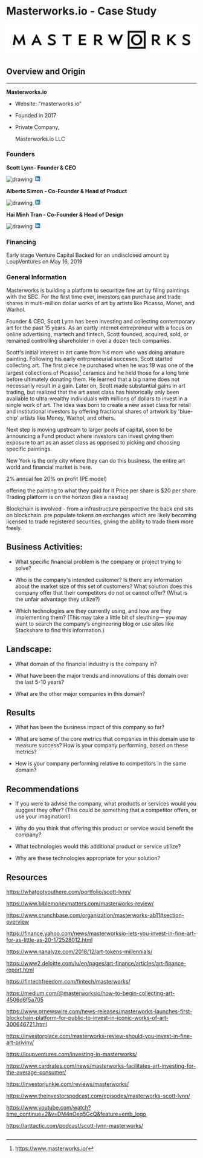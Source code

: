 # <div style="display: inline">Masterworks.io</div> - Case Study

![Masterworks.io](./images/Masterworks2.jpg)

## Overview and Origin
---


**<div style="display: inline">Masterworks.io</div>**

* Website: "masterworks.io"

* Founded in 2017

* Private Company, <div style="display: inline">Masterworks.io</div> LLC 

### Founders

**Scott Lynn- Founder & CEO**

<img src="https://images.ctfassets.net/u7fuap5iqsvx/6sctUV7ulV5yMA1XgBPFji/49745d3f18054b352b7a3aec192aa6e4/scott.jpg?fm=webp&h=838&w=560" alt="drawing" width="100"/> [<img src="./images/linkedin.jpg" alt="drawing" width="20"/>](https://www.linkedin.com/in/scott-lynn-b0486227/) 

**Alberto Simon - Co-Founder & Head of Product**

<img src="https://images.ctfassets.net/u7fuap5iqsvx/5HvUmhYusTSy8QIjWbwgWy/8cec04704886e59c850a8bc966707288/alberto.jpg?fm=webp&h=838&w=560" alt="drawing" width="100"/> [<img src="./images/linkedin.jpg" alt="drawing" width="20"/>](https://www.linkedin.com/in/albertosimon/)

**Hai Minh Tran - Co-Founder & Head of Design**

<img src="https://images.ctfassets.net/u7fuap5iqsvx/71yavXXBspSQS7qZwCJRXn/5c11a8702c1925b04454f50faef5a40c/hai.jpg?fm=webp&h=838&w=560" alt="drawing" width="100"/> [<img src="./images/linkedin.jpg" alt="drawing" width="20"/>](https://www.linkedin.com/in/hai-tran-91980931/)


### Financing

Early stage Venture Capital Backed for an undisclosed amount by LoupVentures on May 16, 2019

### General Information

Masterworks is building a platform to securitize fine art by filing paintings with the SEC. For the first time ever, investors can purchase and trade shares in multi-million dollar works of art by artists like Picasso, Monet, and Warhol.

Founder & CEO, Scott Lynn has been investing and collecting contemporary art for the past 15 years. As an eartly internet entrepreneur with a focus on online advertising, martech and fintech, Scott founded, acquired, sold, or remained controlling shareholder in over a dozen tech companies.

Scott's initial interest in art came from his mom who was doing amature painting. Following his early entrpreneurial succeses, Scott started  collecting art. The first piece he purchased when he was 19 was one of the largest collections of Picasso[^1] ceramics and he held those for a long time before ultimately donating them. He learned that a big name does not necessarily result in a gain. Later on, Scott made substantial gains in art trading, but realized that the art asset class has historically only been available to ultra-wealthy individuals with millions of dollars to invest in a single work of art. The idea was born to create a new asset class for retail and institutional investors by offering fractional shares of artwork by 'blue-chip' artists like Money, Warhol, and others.

Next step is moving upstream to larger pools of capital, soon to be announcing a Fund product where investors can invest giving them exposure to art as an asset class as opposed to picking and choosing specific paintings. 

New York is the only city where they can do this business, the entire art world and financial market is here.

2% annual fee 20% on profit (PE model)


offering the painting to what they paid for it
Price per share is $20 per share
Trading platform is on the horizon (like a nasdaq)

Blockchain is involved - from a infrastructure perspective the back end sits on blockchain. pre populate tokens on exchanges which are likely becoming licensed to trade registered securities, giving the ability to trade them more freely. 

## Business Activities:

* What specific financial problem is the company or project trying to solve?

* Who is the company's intended customer?  Is there any information about the market size of this set of customers?
What solution does this company offer that their competitors do not or cannot offer? (What is the unfair advantage they utilize?)

* Which technologies are they currently using, and how are they implementing them? (This may take a little bit of sleuthing–– you may want to search the company’s engineering blog or use sites like Stackshare to find this information.)


## Landscape:

* What domain of the financial industry is the company in?

* What have been the major trends and innovations of this domain over the last 5-10 years?

* What are the other major companies in this domain?


## Results

* What has been the business impact of this company so far?

* What are some of the core metrics that companies in this domain use to measure success? How is your company performing, based on these metrics?

* How is your company performing relative to competitors in the same domain?


## Recommendations

* If you were to advise the company, what products or services would you suggest they offer? (This could be something that a competitor offers, or use your imagination!)

* Why do you think that offering this product or service would benefit the company?

* What technologies would this additional product or service utilize?

* Why are these technologies appropriate for your solution?


## Resources
[^1]:https://www.masterworks.io/

https://whatgotyouthere.com/portfolio/scott-lynn/

https://www.biblemoneymatters.com/masterworks-review/

https://www.crunchbase.com/organization/masterworks-ab11#section-overview

https://finance.yahoo.com/news/masterworksio-lets-you-invest-in-fine-art-for-as-little-as-20-172528012.html

https://www.nanalyze.com/2018/12/art-tokens-millennials/

https://www2.deloitte.com/lu/en/pages/art-finance/articles/art-finance-report.html

https://fintechfreedom.com/fintech/masterworks/

https://medium.com/@masterworksio/how-to-begin-collecting-art-4506d6f5a705

https://www.prnewswire.com/news-releases/masterworks-launches-first-blockchain-platform-for-public-to-invest-in-iconic-works-of-art-300646721.html

https://investorplace.com/masterworks-review-should-you-invest-in-fine-art-privinv/

https://loupventures.com/investing-in-masterworks/

https://www.cardrates.com/news/masterworks-facilitates-art-investing-for-the-average-consumer/

https://investorjunkie.com/reviews/masterworks/

https://www.theinvestorspodcast.com/episodes/masterworks-scott-lynn/

https://www.youtube.com/watch?time_continue=2&v=DM4nOeq5GcQ&feature=emb_logo

https://arttactic.com/podcast/scott-lynn-masterworks/


```